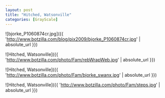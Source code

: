 ```yaml
---
layout: post
title: "Hitched, Watsonville"
categories: [GrayScale]
---
```



![bjorke_P1060874cr.jpg]({{ 'http://www.botzilla.com/blog/pix2009/bjorke_P1060874cr.jpg' | absolute_url }})




<!--more-->


![Hitched, Watsonville]({{ 'http://www.botzilla.com/photo/Fam/rebWrapWeb.jpg' | absolute_url }})



![Hitched, Watsonville]({{ 'http://www.botzilla.com/photo/Fam/bjorke_swanx.jpg' | absolute_url }})



![Hitched, Watsonville]({{ 'http://www.botzilla.com/photo/Fam/steps.jpg' | absolute_url }})

